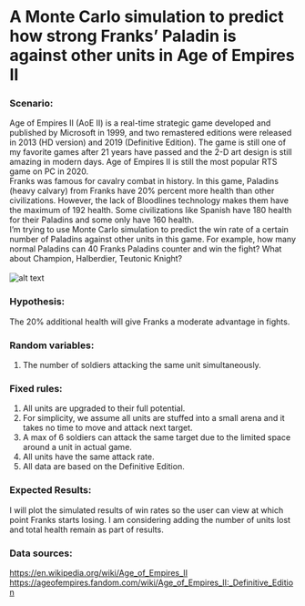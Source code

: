# A Monte Carlo simulation to predict how strong Franks’ Paladin is against other units in Age of Empires II  </br>
### Scenario:</br>
Age of Empires II (AoE II) is a real-time strategic game developed and published by Microsoft in 1999, and two remastered editions were released in 2013 (HD version) and 2019 (Definitive Edition). The game is still one of my favorite games after 21 years have passed and the 2-D art design is still amazing in modern days. Age of Empires II is still the most popular RTS game on PC in 2020.</br>
Franks was famous for cavalry combat in history. In this game, Paladins (heavy calvary) from Franks have 20% percent more health than other civilizations. However, the lack of Bloodlines technology makes them have the maximum of 192 health. Some civilizations like Spanish have 180 health for their Paladins and some only have 160 health.</br>
I’m trying to use Monte Carlo simulation to predict the win rate of a certain number of Paladins against other units in this game. For example, how many normal Paladins can 40 Franks Paladins counter and win the fight? What about Champion, Halberdier, Teutonic Knight?</br>
</br>
![alt text](https://static.wikia.nocookie.net/ageofempires/images/2/28/Paladin_aoe2DE.png/revision/latest/scale-to-width-down/256?cb=20200401180849)
### Hypothesis:
The 20% additional health will give Franks a moderate advantage in fights.
### Random variables:
1. The number of soldiers attacking the same unit simultaneously.
### Fixed rules:
1. All units are upgraded to their full potential. 
2. For simplicity, we assume all units are stuffed into a small arena and it takes no time to move and attack next target.
3. A max of 6 soldiers can attack the same target due to the limited space around a unit in actual game.
4. All units have the same attack rate.
5. All data are based on the Definitive Edition.
### Expected Results:
I will plot the simulated results of win rates so the user can view at which point Franks starts losing. I am considering adding the number of units lost and total health remain as part of results.

### Data sources:
https://en.wikipedia.org/wiki/Age_of_Empires_II </br>
https://ageofempires.fandom.com/wiki/Age_of_Empires_II:_Definitive_Edition

